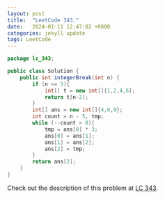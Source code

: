 ```yaml
---
layout: post
title:  "LeetCode 343."
date:   2024-01-11 12:47:02 +0800
categories: jekyll update
tags: LeetCode
---
```


```java
package lc_343;

public class Solution {
    public int integerBreak(int n) {
        if (n <= 5){
            int[] t = new int[]{1,2,4,6};
            return t[n-2];
        }
        int[] ans = new int[]{4,6,9};
        int count = n - 5, tmp;
        while (--count > 0){
            tmp = ans[0] * 3;
            ans[0] = ans[1];
            ans[1] = ans[2];
            ans[2] = tmp;
        }
        return ans[2];
    }
}
```

Check out the description of this problem at [LC 343][LC-343].

[LC-343]: https://leetcode.com/problemset/?search=343&page=1
